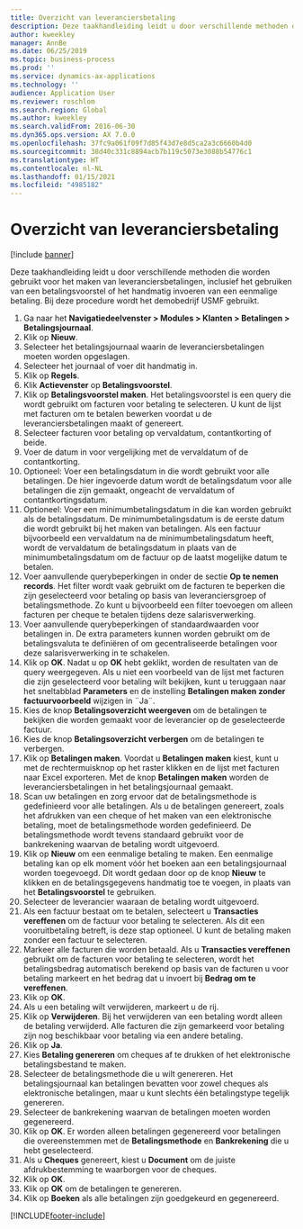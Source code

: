 ```yaml
---
title: Overzicht van leveranciersbetaling
description: Deze taakhandleiding leidt u door verschillende methoden die worden gebruikt voor het maken van leveranciersbetalingen, inclusief het gebruiken van een betalingsvoorstel of het handmatig invoeren van een eenmalige betaling.
author: kweekley
manager: AnnBe
ms.date: 06/25/2019
ms.topic: business-process
ms.prod: ''
ms.service: dynamics-ax-applications
ms.technology: ''
audience: Application User
ms.reviewer: roschlom
ms.search.region: Global
ms.author: kweekley
ms.search.validFrom: 2016-06-30
ms.dyn365.ops.version: AX 7.0.0
ms.openlocfilehash: 37fc9a061f09f7d85f43d7e8d5ca2a3c6660b4d0
ms.sourcegitcommit: 38d40c331c8894acb7b119c5073e3088b54776c1
ms.translationtype: HT
ms.contentlocale: nl-NL
ms.lasthandoff: 01/15/2021
ms.locfileid: "4985182"
---
```

# <a name="vendor-payment-overview"></a>Overzicht van leveranciersbetaling

[!include [banner](../../includes/banner.md)]

Deze taakhandleiding leidt u door verschillende methoden die worden gebruikt voor het maken van leveranciersbetalingen, inclusief het gebruiken van een betalingsvoorstel of het handmatig invoeren van een eenmalige betaling. Bij deze procedure wordt het demobedrijf USMF gebruikt.

1. Ga naar het **Navigatiedeelvenster > Modules > Klanten > Betalingen > Betalingsjournaal**.
2. Klik op **Nieuw**.
3. Selecteer het betalingsjournaal waarin de leveranciersbetalingen moeten worden opgeslagen. 
4. Selecteer het journaal of voer dit handmatig in.
5. Klik op **Regels**.
6. Klik **Actievenster** op **Betalingsvoorstel**.
7. Klik op **Betalingsvoorstel maken**. Het betalingsvoorstel is een query die wordt gebruikt om facturen voor betaling te selecteren. U kunt de lijst met facturen om te betalen bewerken voordat u de leveranciersbetalingen maakt of genereert.
8. Selecteer facturen voor betaling op vervaldatum, contantkorting of beide. 
9. Voer de datum in voor vergelijking met de vervaldatum of de contantkorting. 
10. Optioneel: Voer een betalingsdatum in die wordt gebruikt voor alle betalingen. De hier ingevoerde datum wordt de betalingsdatum voor alle betalingen die zijn gemaakt, ongeacht de vervaldatum of contantkortingsdatum.  
11. Optioneel: Voer een minimumbetalingsdatum in die kan worden gebruikt als de betalingsdatum. De minimumbetalingsdatum is de eerste datum die wordt gebruikt bij het maken van betalingen. Als een factuur bijvoorbeeld een vervaldatum na de minimumbetalingsdatum heeft, wordt de vervaldatum de betalingsdatum in plaats van de minimumbetalingsdatum om de factuur op de laatst mogelijke datum te betalen.
12. Voer aanvullende querybeperkingen in onder de sectie **Op te nemen records**. Het filter wordt vaak gebruikt om de facturen te beperken die zijn geselecteerd voor betaling op basis van leveranciersgroep of betalingsmethode. Zo kunt u bijvoorbeeld een filter toevoegen om alleen facturen per cheque te betalen tijdens deze salarisverwerking.
13. Voer aanvullende querybeperkingen of standaardwaarden voor betalingen in. De extra parameters kunnen worden gebruikt om de betalingsvaluta te definiëren of om gecentraliseerde betalingen voor deze salarisverwerking in te schakelen.  
14. Klik op **OK**. Nadat u op **OK** hebt geklikt, worden de resultaten van de query weergegeven. Als u niet een voorbeeld van de lijst met facturen die zijn geselecteerd voor betaling wilt bekijken, kunt u teruggaan naar het sneltabblad **Parameters** en de instelling **Betalingen maken zonder factuurvoorbeeld** wijzigen in ¨Ja¨.  
15. Kies de knop **Betalingsoverzicht weergeven** om de betalingen te bekijken die worden gemaakt voor de leverancier op de geselecteerde factuur.
16. Kies de knop **Betalingsoverzicht verbergen** om de betalingen te verbergen. 
17. Klik op **Betalingen maken**. Voordat u **Betalingen maken** kiest, kunt u met de rechtermuisknop op het raster klikken en de lijst met facturen naar Excel exporteren. Met de knop **Betalingen maken** worden de leveranciersbetalingen in het betalingsjournaal gemaakt.  
18. Scan uw betalingen en zorg ervoor dat de betalingsmethode is gedefinieerd voor alle betalingen. Als u de betalingen genereert, zoals het afdrukken van een cheque of het maken van een elektronische betaling, moet de betalingsmethode worden gedefinieerd. De betalingsmethode wordt tevens standaard gebruikt voor de bankrekening waarvan de betaling wordt uitgevoerd.  
19. Klik op **Nieuw** om een eenmalige betaling te maken. Een eenmalige betaling kan op elk moment vóór het boeken aan een betalingsjournaal worden toegevoegd. Dit wordt gedaan door op de knop **Nieuw** te klikken en de betalingsgegevens handmatig toe te voegen, in plaats van het **Betalingsvoorstel** te gebruiken.  
20. Selecteer de leverancier waaraan de betaling wordt uitgevoerd.
21. Als een factuur bestaat om te betalen, selecteert u **Transacties vereffenen** om de factuur voor betaling te selecteren. Als dit een vooruitbetaling betreft, is deze stap optioneel. U kunt de betaling maken zonder een factuur te selecteren. 
22. Markeer alle facturen die worden betaald. Als u **Transacties vereffenen** gebruikt om de facturen voor betaling te selecteren, wordt het betalingsbedrag automatisch berekend op basis van de facturen u voor betaling markeert en het bedrag dat u invoert bij **Bedrag om te vereffenen**.
23. Klik op **OK**.
24. Als u een betaling wilt verwijderen, markeert u de rij.
25. Klik op **Verwijderen**. Bij het verwijderen van een betaling wordt alleen de betaling verwijderd. Alle facturen die zijn gemarkeerd voor betaling zijn nog beschikbaar voor betaling via een andere betaling.
26. Klik op **Ja**.
27. Kies **Betaling genereren** om cheques af te drukken of het elektronische betalingsbestand te maken.
28. Selecteer de betalingsmethode die u wilt genereren. Het betalingsjournaal kan betalingen bevatten voor zowel cheques als elektronische betalingen, maar u kunt slechts één betalingstype tegelijk genereren.
29. Selecteer de bankrekening waarvan de betalingen moeten worden gegenereerd.
30. Klik op **OK**. Er worden alleen betalingen gegenereerd voor betalingen die overeenstemmen met de **Betalingsmethode** en **Bankrekening** die u hebt geselecteerd.
31. Als u **Cheques** genereert, kiest u **Document** om de juiste afdrukbestemming te waarborgen voor de cheques.
32. Klik op **OK**.
33. Klik op **OK** om de betalingen te genereren.
34. Klik op **Boeken** als alle betalingen zijn goedgekeurd en gegenereerd. 



[!INCLUDE[footer-include](../../../includes/footer-banner.md)]